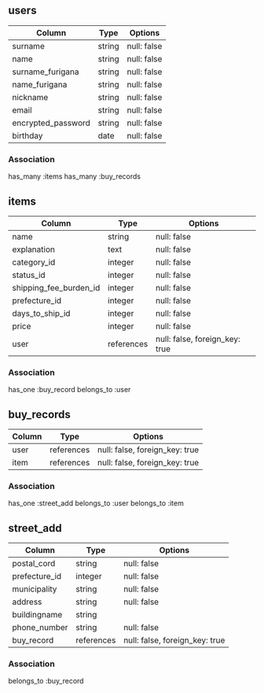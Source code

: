 ## users
|Column             |Type  |Options    |
|-------------------|------|-----------|
|surname            |string|null: false|
|name               |string|null: false|
|surname_furigana   |string|null: false|
|name_furigana      |string|null: false|
|nickname           |string|null: false|
|email              |string|null: false|
|encrypted_password |string|null: false|
|birthday           |date  |null: false|

### Association
has_many :items
has_many :buy_records

## items
|Column               | Type       |Options                         |
|----------------------|-----------|--------------------------------|
|name                  |string     |null: false                     |
|explanation           |text       |null: false                     |
|category_id           |integer    |null: false                     |
|status_id             |integer    |null: false                     |
|shipping_fee_burden_id|integer    |null: false                     |
|prefecture_id         |integer    |null: false                     |
|days_to_ship_id       |integer    |null: false                     |
|price                 |integer    |null: false                     |
|user                  |references |null: false, foreign_key: true  |

### Association
has_one :buy_record
belongs_to :user

## buy_records
|Column|Type       |Options                        |
|------|-----------|-------------------------------|
|user  |references |null: false, foreign_key: true |
|item  |references |null: false, foreign_key: true |

### Association
has_one :street_add
belongs_to :user
belongs_to :item

## street_add
|Column       |Type         |Options                         |
|-------------|-------------|--------------------------------|
|postal_cord  |string       |null: false                     |
|prefecture_id|integer      |null: false                     |
|municipality |string       |null: false                     |
|address      |string       |null: false                     |
|buildingname |string       ||
|phone_number |string       |null: false                     |
|buy_record   |references   |null: false, foreign_key: true  |

### Association
belongs_to :buy_record
